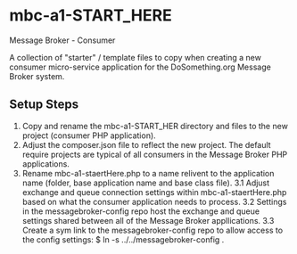 mbc-a1-START_HERE
=================

Message Broker - Consumer

A collection of "starter" / template files to copy when creating a new consumer micro-service application for the DoSomething.org Message Broker system.

Setup Steps
----------
1. Copy and rename the mbc-a1-START_HER directory and files to the new project (consumer PHP application).
2. Adjust the composer.json file to reflect the new project. The default require projects are typical of all consumers in the Message Broker PHP applications. 
3. Rename mbc-a1-staertHere.php to a name relivent to the application name (folder, base application name and base class file).
3.1 Adjust exchange and queue connection settings within mbc-a1-staertHere.php based on what the consumer application needs to process.
3.2 Settings in the messagebroker-config repo host the exchange and queue settings shared between all of the Message Broker appllications.
3.3 Create a sym link to the messagebroker-config repo to allow access to the config settings:
    $ ln -s ../../messagebroker-config .

